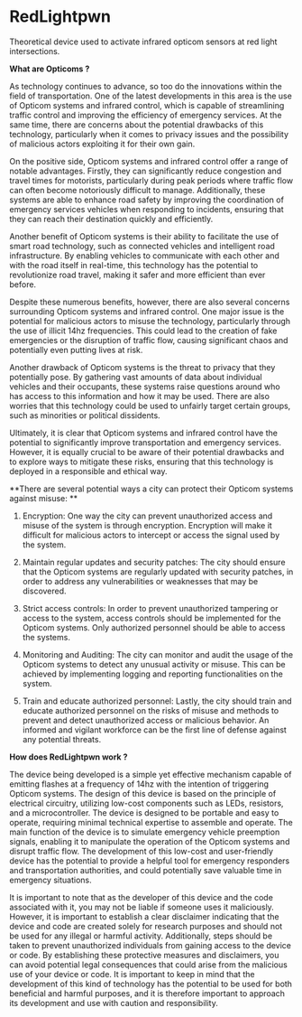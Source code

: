 # RedLightpwn
Theoretical device used to activate infrared opticom sensors at red light intersections.


**What are Opticoms ?**

As technology continues to advance, so too do the innovations within the field of transportation. One of the latest developments in this area is the use of Opticom systems and infrared control, which is capable of streamlining traffic control and improving the efficiency of emergency services. At the same time, there are concerns about the potential drawbacks of this technology, particularly when it comes to privacy issues and the possibility of malicious actors exploiting it for their own gain.

On the positive side, Opticom systems and infrared control offer a range of notable advantages. Firstly, they can significantly reduce congestion and travel times for motorists, particularly during peak periods where traffic flow can often become notoriously difficult to manage. Additionally, these systems are able to enhance road safety by improving the coordination of emergency services vehicles when responding to incidents, ensuring that they can reach their destination quickly and efficiently.

Another benefit of Opticom systems is their ability to facilitate the use of smart road technology, such as connected vehicles and intelligent road infrastructure. By enabling vehicles to communicate with each other and with the road itself in real-time, this technology has the potential to revolutionize road travel, making it safer and more efficient than ever before.

Despite these numerous benefits, however, there are also several concerns surrounding Opticom systems and infrared control. One major issue is the potential for malicious actors to misuse the technology, particularly through the use of illicit 14hz frequencies. This could lead to the creation of fake emergencies or the disruption of traffic flow, causing significant chaos and potentially even putting lives at risk.

Another drawback of Opticom systems is the threat to privacy that they potentially pose. By gathering vast amounts of data about individual vehicles and their occupants, these systems raise questions around who has access to this information and how it may be used. There are also worries that this technology could be used to unfairly target certain groups, such as minorities or political dissidents.

Ultimately, it is clear that Opticom systems and infrared control have the potential to significantly improve transportation and emergency services. However, it is equally crucial to be aware of their potential drawbacks and to explore ways to mitigate these risks, ensuring that this technology is deployed in a responsible and ethical way.

**There are several potential ways a city can protect their Opticom systems against misuse:
**
1. Encryption: One way the city can prevent unauthorized access and misuse of the system is through encryption. Encryption will make it difficult for malicious actors to intercept or access the signal used by the system.

2. Maintain regular updates and security patches: The city should ensure that the Opticom systems are regularly updated with security patches, in order to address any vulnerabilities or weaknesses that may be discovered.

3. Strict access controls: In order to prevent unauthorized tampering or access to the system, access controls should be implemented for the Opticom systems. Only authorized personnel should be able to access the systems.

4. Monitoring and Auditing: The city can monitor and audit the usage of the Opticom systems to detect any unusual activity or misuse. This can be achieved by implementing logging and reporting functionalities on the system.

5. Train and educate authorized personnel: Lastly, the city should train and educate authorized personnel on the risks of misuse and methods to prevent and detect unauthorized access or malicious behavior. An informed and vigilant workforce can be the first line of defense against any potential threats.


**How does RedLightpwn work ?**

The device being developed is a simple yet effective mechanism capable of emitting flashes at a frequency of 14hz with the intention of triggering Opticom systems. The design of this device is based on the principle of electrical circuitry, utilizing low-cost components such as LEDs, resistors, and a microcontroller. The device is designed to be portable and easy to operate, requiring minimal technical expertise to assemble and operate. The main function of the device is to simulate emergency vehicle preemption signals, enabling it to manipulate the operation of the Opticom systems and disrupt traffic flow. The development of this low-cost and user-friendly device has the potential to provide a helpful tool for emergency responders and transportation authorities, and could potentially save valuable time in emergency situations.

It is important to note that as the developer of this device and the code associated with it, you may not be liable if someone uses it maliciously. However, it is important to establish a clear disclaimer indicating that the device and code are created solely for research purposes and should not be used for any illegal or harmful activity. Additionally, steps should be taken to prevent unauthorized individuals from gaining access to the device or code. By establishing these protective measures and disclaimers, you can avoid potential legal consequences that could arise from the malicious use of your device or code. It is important to keep in mind that the development of this kind of technology has the potential to be used for both beneficial and harmful purposes, and it is therefore important to approach its development and use with caution and responsibility.


